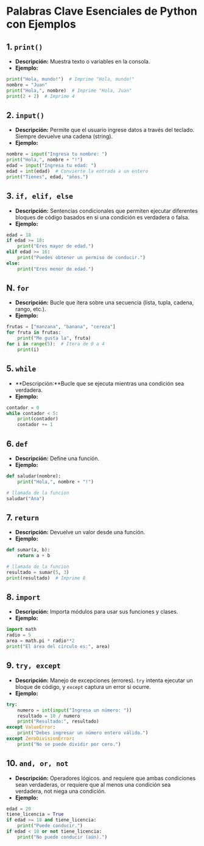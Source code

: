 # Palabras Clave Esenciales de Python con Ejemplos

## 1. `print()`

- **Descripción:** Muestra texto o variables en la consola.
- **Ejemplo:**
```python
print("Hola, mundo!")  # Imprime "Hola, mundo!"
nombre = "Juan"
print("Hola,", nombre)  # Imprime "Hola, Juan"
print(2 + 2)  # Imprime 4
```
## 2. `input()`

- **Descripción:** Permite que el usuario ingrese datos a través del teclado. Siempre devuelve una cadena (string).
- **Ejemplo:**
```python
nombre = input("Ingresa tu nombre: ")
print("Hola,", nombre + "!")
edad = input("Ingresa tu edad: ")
edad = int(edad)  # Convierte la entrada a un entero
print("Tienes", edad, "años.")
```

## 3. `if, elif, else`

- **Descripción:** Sentencias condicionales que permiten ejecutar diferentes bloques de código basados en si una condición es verdadera o falsa.
- **Ejemplo:**
```python
edad = 18
if edad >= 18:
    print("Eres mayor de edad.")
elif edad >= 16:
    print("Puedes obtener un permiso de conducir.")
else:
    print("Eres menor de edad.")
```

## N. `for`

- **Descripción:** Bucle que itera sobre una secuencia (lista, tupla, cadena, rango, etc.).
- **Ejemplo:**
```python
frutas = ["manzana", "banana", "cereza"]
for fruta in frutas:
    print("Me gusta la", fruta)
for i in range(5):  # Itera de 0 a 4
    print(i)
```

## 5. `while`

- **Descripción:**Bucle que se ejecuta mientras una condición sea verdadera. 
- **Ejemplo:**
```python
contador = 0
while contador < 5:
    print(contador)
    contador += 1
```

## 6. `def`

- **Descripción:** Define una función.
- **Ejemplo:**
```python
def saludar(nombre):
    print("Hola,", nombre + "!")

# llamada de la funcion
saludar("Ana")
```

## 7. `return`

- **Descripción:** Devuelve un valor desde una función.
- **Ejemplo:**
```python
def sumar(a, b):
    return a + b

# llamada de la funcion
resultado = sumar(5, 3)
print(resultado)  # Imprime 8
```

## 8. `import`

- **Descripción:** Importa módulos para usar sus funciones y clases.
- **Ejemplo:**
```python
import math
radio = 5
area = math.pi * radio**2
print("El área del círculo es:", area)
```

## 9. `try, except`

- **Descripción:** Manejo de excepciones (errores). `try` intenta ejecutar un bloque de código, y `except` captura un error si ocurre.
- **Ejemplo:**
```python
try:
    numero = int(input("Ingresa un número: "))
    resultado = 10 / numero
    print("Resultado:", resultado)
except ValueError:
    print("Debes ingresar un número entero válido.")
except ZeroDivisionError:
    print("No se puede dividir por cero.")
```

## 10. `and, or, not`

- **Descripción:** Operadores lógicos. and requiere que ambas condiciones sean verdaderas, or requiere que al menos una condición sea verdadera, not niega una condición.
- **Ejemplo:**
```python
edad = 20
tiene_licencia = True
if edad >= 18 and tiene_licencia:
    print("Puede conducir.")
if edad < 18 or not tiene_licencia:
    print("No puede conducir (aún).")
```
